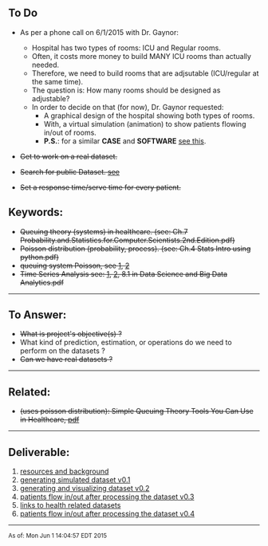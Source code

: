 
## To Do
- As per a phone call on 6/1/2015 with Dr. Gaynor:
	- Hospital has two types of rooms: ICU and Regular rooms.
	- Often, it costs more money to build MANY ICU rooms than actually needed.
	- Therefore, we need to build rooms that are adjsutable (ICU/regular at the same time).
	- The question is: How many rooms should be designed as adjustable?
	- In order to decide on that (for now), Dr. Gaynor requested:
		- A graphical design of the hospital showing both types of rooms. 
		- With, a virtual simulation (animation) to show patients flowing in/out of rooms.
		- **P.S.**: for a similar **CASE** and **SOFTWARE** [see this](https://www.simulationsoftware.com/content.php/195-Hospital-Simulation).

- ~~Get to work on a real dataset.~~
- ~~Search for public Dataset. [see](support/public-datasets.html)~~
- ~~Set a response time/serve time for every patient.~~


## Keywords:

- ~~Queuing theory (systems) in healthcare. (see: Ch.7 Probability.and.Statistics.for.Computer.Scientists.2nd.Edition.pdf)~~
- ~~Poisson distribution (probability, process). (see: Ch.4 Stats Intro using python.pdf)~~
- ~~queuing system Poisson, see [1](https://www.google.com/#q=queuing+system+poisson+inurl:.edu), [2](https://www.google.com/#q=queuing+system+poisson+)~~
- ~~Time Series Analysis see: [1](http://nbviewer.ipython.org/github/changhiskhan/talks/blob/master/pydata2012/pandas_timeseries.ipynb), [2](http://conference.scipy.org/scipy2011/slides/mckinney_time_series.pdf), 8.1 in Data Science and Big Data Analytics.pdf~~
<hr>

## To Answer:

- ~~What is project's objective(s) ?~~
- What kind of prediction, estimation, or operations do we need to perform on the datasets ?
- ~~Can we have real datasets ?~~
<hr>

## Related:


- ~~(uses poisson distribution): Simple Queuing Theory Tools You Can Use in Healthcare, [pdf](http://www.iienet.org/uploadedFiles/SHS_Community/Resources/Simple%20Queuing%20Theory%20Tools%20You%20Can%20Use%20In%20Healthcare.pdf)~~
<hr>

## Deliverable:

1. [resources and background](resources.html)
2. [generating simulated dataset v0.1](patients-data.html)
3. [generating and visualizing dataset v0.2](generate-and-visualize-patients-dataset.html)
4. [patients flow in/out after processing the dataset v0.3](imaginary-patients-dataset.html)
5. [links to health related datasets](support/public-datasets.html)
6. [patients flow in/out after processing the dataset v0.4](hospital-simulation.html)

<hr>

<sub>As of: Mon Jun  1 14:04:57 EDT 2015 </sub>
